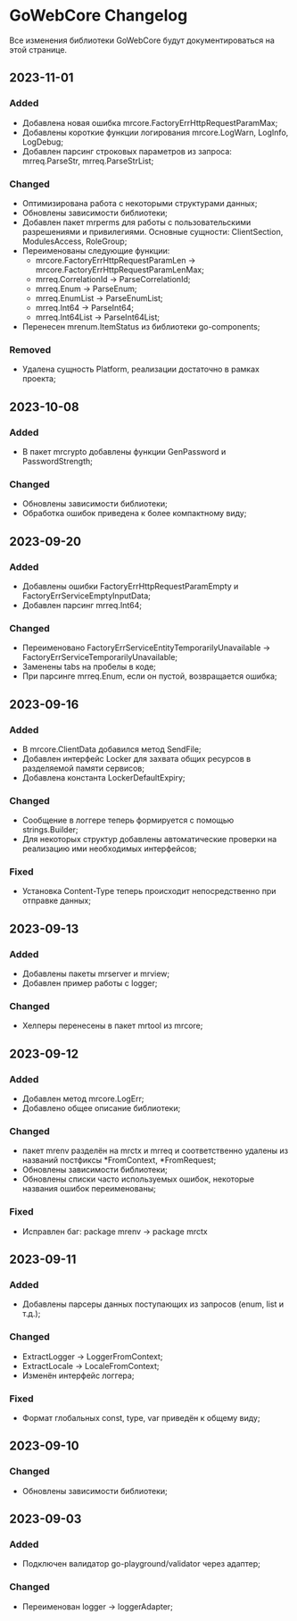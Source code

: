 # GoWebCore Changelog
Все изменения библиотеки GoWebCore будут документироваться на этой странице.

## 2023-11-01
### Added
- Добавлена новая ошибка mrcore.FactoryErrHttpRequestParamMax;
- Добавлены короткие функции логирования mrcore.LogWarn, LogInfo, LogDebug;
- Добавлен парсинг строковых параметров из запроса: mrreq.ParseStr, mrreq.ParseStrList;

### Changed
- Оптимизирована работа с некоторыми структурами данных;
- Обновлены зависимости библиотеки;
- Добавлен пакет mrperms для работы с пользовательскими разрешениями и привилегиями. Основные сущности: ClientSection, ModulesAccess, RoleGroup;
- Переименованы следующие функции:
    - mrcore.FactoryErrHttpRequestParamLen -> mrcore.FactoryErrHttpRequestParamLenMax;
    - mrreq.CorrelationId -> ParseCorrelationId;
    - mrreq.Enum -> ParseEnum;
    - mrreq.EnumList -> ParseEnumList;
    - mrreq.Int64 -> ParseInt64;
    - mrreq.Int64List -> ParseInt64List;
- Перенесен mrenum.ItemStatus из библиотеки go-components;

### Removed
- Удалена сущность Platform, реализации достаточно в рамках проекта;

## 2023-10-08
### Added
- В пакет mrcrypto добавлены функции GenPassword и PasswordStrength;

### Changed
- Обновлены зависимости библиотеки;
- Обработка ошибок приведена к более компактному виду;

## 2023-09-20
### Added
- Добавлены ошибки FactoryErrHttpRequestParamEmpty и FactoryErrServiceEmptyInputData;
- Добавлен парсинг mrreq.Int64;

### Changed
- Переименовано FactoryErrServiceEntityTemporarilyUnavailable -> FactoryErrServiceTemporarilyUnavailable;
- Заменены tabs на пробелы в коде;
- При парсинге mrreq.Enum, если он пустой, возвращается ошибка;

## 2023-09-16
### Added
- В mrcore.ClientData добавился метод SendFile;
- Добавлен интерфейс Locker для захвата общих ресурсов в разделяемой памяти сервисов;
- Добавлена константа LockerDefaultExpiry;

### Changed
- Сообщение в логгере теперь формируется с помощью strings.Builder;
- Для некоторых структур добавлены автоматические проверки на реализацию ими необходимых интерфейсов; 

### Fixed
- Установка Content-Type теперь происходит непосредственно при отправке данных; 

## 2023-09-13
### Added
- Добавлены пакеты mrserver и mrview;
- Добавлен пример работы с logger;

### Changed
- Хелперы перенесены в пакет mrtool из mrcore;

## 2023-09-12
### Added
- Добавлен метод mrcore.LogErr;
- Добавлено общее описание библиотеки;

### Changed
- пакет mrenv разделён на mrctx и mrreq и соответственно удалены из названий постфиксы *FromContext, *FromRequest;
- Обновлены зависимости библиотеки;
- Обновлены списки часто используемых ошибок, некоторые названия ошибок переименованы;

### Fixed
- Исправлен баг: package mrenv -> package mrctx

## 2023-09-11
### Added
- Добавлены парсеры данных поступающих из запросов (enum, list и т.д.);

### Changed
- ExtractLogger -> LoggerFromContext;
- ExtractLocale -> LocaleFromContext;
- Изменён интерфейс логгера;

### Fixed
- Формат глобальных const, type, var приведён к общему виду;

## 2023-09-10
### Changed
- Обновлены зависимости библиотеки;

## 2023-09-03
### Added
- Подключен валидатор go-playground/validator через адаптер;

### Changed
- Переименован logger -> loggerAdapter;
